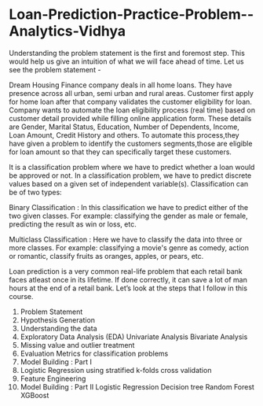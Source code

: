 # Loan-Prediction-Practice-Problem--Analytics-Vidhya
Understanding the problem statement is the first and foremost step. This would help us give an intuition of what we will face ahead of time. Let us see the problem statement -

Dream Housing Finance company deals in all home loans. They have presence across all urban, semi urban and rural areas. Customer first apply for home loan after that company validates the customer eligibility for loan. Company wants to automate the loan eligibility process (real time) based on customer detail provided while filling online application form. These details are Gender, Marital Status, Education, Number of Dependents, Income, Loan Amount, Credit History and others. To automate this process,they have given a problem to identify the customers segments,those are eligible for loan amount so that they can specifically target these customers.

It is a classification problem where we have to predict whether a loan would be approved or not. In a classification problem, we have to predict discrete values based on a given set of independent variable(s). Classification can be of two types:

Binary Classification : In this classification we have to predict either of the two given classes. For example: classifying the gender as male or female, predicting the result as win or loss, etc.

Multiclass Classification : Here we have to classify the data into three or more classes. For example: classifying a movie's genre as comedy, action or romantic, classify fruits as oranges, apples, or pears, etc.

Loan prediction is a very common real-life problem that each retail bank faces atleast once in its lifetime. If done correctly, it can save a lot of man hours at the end of a retail bank. Let’s look at the steps that I follow in this course.

1. Problem Statement
2. Hypothesis Generation
4. Understanding the data
5. Exploratory Data Analysis (EDA)
    Univariate Analysis
    Bivariate Analysis
6. Missing value and outlier treatment
7. Evaluation Metrics for classification problems
8. Model Building : Part I
9. Logistic Regression using stratified k-folds cross validation
10. Feature Engineering
11. Model Building : Part II
    Logistic Regression
    Decision tree
    Random Forest
    XGBoost
